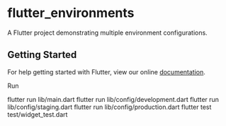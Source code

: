 # flutter_environments

A Flutter project demonstrating multiple environment configurations.

## Getting Started

For help getting started with Flutter, view our online
[documentation](https://flutter.io/).

Run 

flutter run lib/main.dart
flutter run lib/config/development.dart
flutter run lib/config/staging.dart
flutter run lib/config/production.dart
flutter test test/widget_test.dart